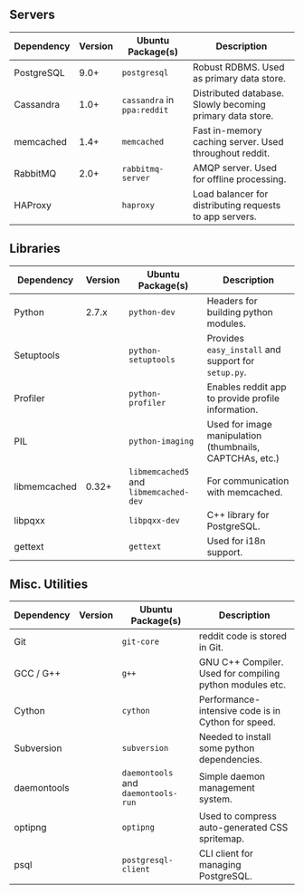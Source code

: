 ## Servers

Dependency   | Version | Ubuntu Package(s)                      | Description
-------------|---------|----------------------------------------|----------------------------------------------------------
PostgreSQL   | 9.0+    | `postgresql`                           | Robust RDBMS. Used as primary data store.
Cassandra    | 1.0+  | `cassandra` in `ppa:reddit`              | Distributed database. Slowly becoming primary data store. 
memcached    | 1.4+    | `memcached`                            | Fast in-memory caching server. Used throughout reddit.
RabbitMQ     | 2.0+    | `rabbitmq-server`                      | AMQP server. Used for offline processing.
HAProxy      |         | `haproxy`                              | Load balancer for distributing requests to app servers.

## Libraries

Dependency   | Version | Ubuntu Package(s)                      | Description
-------------|---------|----------------------------------------|----------------------------------------------------------
Python       | 2.7.x   | `python-dev`                           | Headers for building python modules.
Setuptools   |         | `python-setuptools`                    | Provides `easy_install` and support for `setup.py`.
Profiler     |         | `python-profiler`                      | Enables reddit app to provide profile information.
PIL          |         | `python-imaging`                       | Used for image manipulation (thumbnails, CAPTCHAs, etc.)
libmemcached | 0.32+   | `libmemcached5` and `libmemcached-dev` | For communication with memcached.
libpqxx      |         | `libpqxx-dev`                          | C++ library for PostgreSQL.
gettext      |         | `gettext`                              | Used for i18n support.

## Misc. Utilities

Dependency   | Version | Ubuntu Package(s)                      | Description
-------------|---------|----------------------------------------|----------------------------------------------------------
Git          |         | `git-core`                             | reddit code is stored in Git.
GCC / G++    |         | `g++`                                  | GNU C++ Compiler. Used for compiling python modules etc.
Cython       |         | `cython`                               | Performance-intensive code is in Cython for speed.
Subversion   |         | `subversion`                           | Needed to install some python dependencies.
daemontools  |         | `daemontools` and `daemontools-run`    | Simple daemon management system.
optipng      |         | `optipng`                              | Used to compress auto-generated CSS spritemap.
psql         |         | `postgresql-client`                    | CLI client for managing PostgreSQL.
